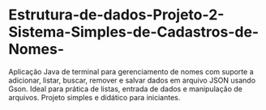 # Estrutura-de-dados-Projeto-2-Sistema-Simples-de-Cadastros-de-Nomes-
Aplicação Java de terminal para gerenciamento de nomes com suporte a adicionar, listar, buscar, remover e salvar dados em arquivo JSON usando Gson. Ideal para prática de listas, entrada de dados e manipulação de arquivos. Projeto simples e didático para iniciantes.
